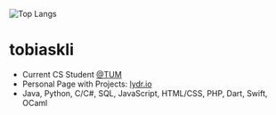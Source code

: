 <!--![Anurag's GitHub stats](https://github-readme-stats.vercel.app/api?username=tobikli&show_icons=true&theme=dark)-->
![Top Langs](https://github-readme-stats.vercel.app/api/top-langs/?username=tobikli&layout=compact)


# tobiaskli
- Current CS Student [@TUM](https://tum.de)
- Personal Page with Projects: [lydr.io](https://lydr.io)
- Java, Python, C/C#, SQL, JavaScript, HTML/CSS, PHP, Dart, Swift, OCaml

<!--<p align="">
  <img src="https://64.media.tumblr.com/6da0d4558ef3317ed4e025d57b81747e/8b7c3064577d5057-e6/s1280x1920/12b2ca8ef552a665f1138cc05c24f1a8b86f3953.gifv" alt="Copyright Amazon" width="400">
</p>-->


<!--
**tobikli/tobikli** is a ✨ _special_ ✨ repository because its `README.md` (this file) appears on your GitHub profile.

Here are some ideas to get you started:

- 🔭 I’m currently working on ...
- 🌱 I’m currently learning ...
- 👯 I’m looking to collaborate on ...
- 🤔 I’m looking for help with ...
- 💬 Ask me about ...
- 📫 How to reach me: ...
- 😄 Pronouns: ...
- ⚡ Fun fact: ...
-->
